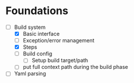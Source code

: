 # Foundations
- [ ] Build system
  - [X] Basic interface
  - [ ] Exception/error management
  - [X] Steps
  - [ ] Build config
    - [ ] Setup build target/path
  - [ ] put full context path during the build phase
- [ ] Yaml parsing